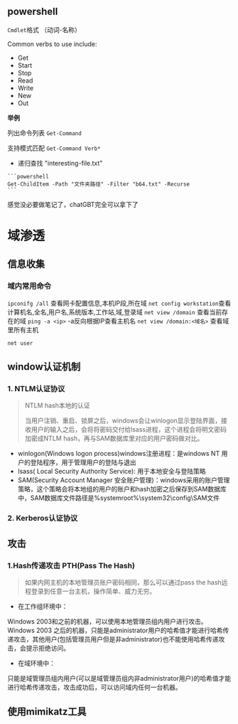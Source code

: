 ## powershell

 `Cmdlet`格式  （动词-名称）

Common verbs to use include:

-   Get
-   Start
-   Stop 
-   Read
-   Write
-   New
-   Out

**举例**

列出命令列表 `Get-Command`

支持模式匹配 `Get-Command Verb*`

*    递归查找 "interesting-file.txt"

    ```powershell
    Get-ChildItem -Path "文件夹路径" -Filter "b64.txt" -Recurse
    ```

感觉没必要做笔记了，chatGBT完全可以拿下了



# 域渗透
## 信息收集
### 域内常用命令
`ipconifg /all` 查看网卡配置信息,本机IP段,所在域
`net config workstation`查看计算机名,全名,用户名,系统版本,工作站,域,登录域
`net view /domain` 查看当前存在的域
`ping -a <ip>` -a反向根据IP查看主机名
`net view /domain:<域名>` 查看域里所有主机

`net user`

## window认证机制
### 1. NTLM认证协议
> NTLM hash本地的认证
> 
> 当用户注销、重启、锁屏之后，windows会让winlogon显示登陆界面，接收用户的输入之后，会将将密码交付给lsass进程，这个进程会将明文密码加密成NTLM hash，再与SAM数据库里对应的用户密码做对比。

- winlogon(Windows logon process)windows注册进程：是windows NT 用户的登陆程序，用于管理用户的登陆与退出
- lsass( Local Security Authority Service): 用于本地安全与登陆策略
- SAM(Security Account Manager 安全账户管理)：windows采用的账户管理策略，这个策略会将本地组的用户的账户和hash加密之后保存到SAM数据库中，SAM数据库文件路径是%systemroot%\system32\config\SAM文件




### 2. Kerberos认证协议
 
## 攻击
### 1.Hash传递攻击 PTH(Pass The Hash)

> 如果内网主机的本地管理员账户密码相同，那么可以通过pass the hash远程登录到任意一台主机，操作简单、威力无穷。



+ 在工作组环境中：

Windows 2003和之前的机器，可以使用本地管理员组内用户进行攻击。
Windows 2003 之后的机器，只能是administrator用户的哈希值才能进行哈希传递攻击，其他用户(包括管理员用户但是非administrator)也不能使用哈希传递攻击，会提示拒绝访问。
- 在域环境中：

只能是域管理员组内用户(可以是域管理员组内非administrator用户)的哈希值才能进行哈希传递攻击，攻击成功后，可以访问域内任何一台机器。



使用mimikatz工具
- 